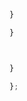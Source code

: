 






```ts



}

}
```


```ts



```


```ts
}

};
```






```ts

```


```ts

```


```ts
```




